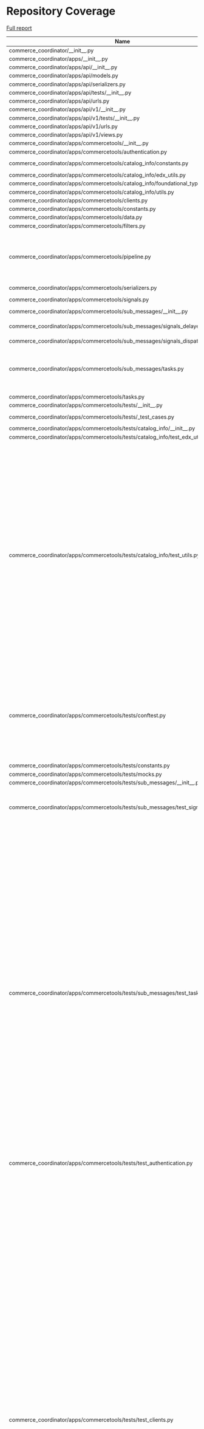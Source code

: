 # Repository Coverage

[Full report](https://htmlpreview.github.io/?https://github.com/edx/commerce-coordinator/blob/python-coverage-comment-action-data/htmlcov/index.html)

| Name                                                                                   |    Stmts |     Miss |   Branch |   BrPart |   Cover |   Missing |
|--------------------------------------------------------------------------------------- | -------: | -------: | -------: | -------: | ------: | --------: |
| commerce\_coordinator/\_\_init\_\_.py                                                  |        3 |        0 |        0 |        0 |    100% |           |
| commerce\_coordinator/apps/\_\_init\_\_.py                                             |        0 |        0 |        0 |        0 |    100% |           |
| commerce\_coordinator/apps/api/\_\_init\_\_.py                                         |        0 |        0 |        0 |        0 |    100% |           |
| commerce\_coordinator/apps/api/models.py                                               |        0 |        0 |        0 |        0 |    100% |           |
| commerce\_coordinator/apps/api/serializers.py                                          |        0 |        0 |        0 |        0 |    100% |           |
| commerce\_coordinator/apps/api/tests/\_\_init\_\_.py                                   |        0 |        0 |        0 |        0 |    100% |           |
| commerce\_coordinator/apps/api/urls.py                                                 |        4 |        0 |        0 |        0 |    100% |           |
| commerce\_coordinator/apps/api/v1/\_\_init\_\_.py                                      |        0 |        0 |        0 |        0 |    100% |           |
| commerce\_coordinator/apps/api/v1/tests/\_\_init\_\_.py                                |        0 |        0 |        0 |        0 |    100% |           |
| commerce\_coordinator/apps/api/v1/urls.py                                              |        2 |        0 |        0 |        0 |    100% |           |
| commerce\_coordinator/apps/api/v1/views.py                                             |        0 |        0 |        0 |        0 |    100% |           |
| commerce\_coordinator/apps/commercetools/\_\_init\_\_.py                               |        0 |        0 |        0 |        0 |    100% |           |
| commerce\_coordinator/apps/commercetools/authentication.py                             |        6 |        0 |        2 |        1 |     88% |    33->32 |
| commerce\_coordinator/apps/commercetools/catalog\_info/constants.py                    |       23 |        3 |        0 |        0 |     87% |35, 38, 41 |
| commerce\_coordinator/apps/commercetools/catalog\_info/edx\_utils.py                   |       48 |        0 |       12 |        0 |    100% |           |
| commerce\_coordinator/apps/commercetools/catalog\_info/foundational\_types.py          |       13 |        0 |        0 |        0 |    100% |           |
| commerce\_coordinator/apps/commercetools/catalog\_info/utils.py                        |       65 |        0 |       32 |        0 |    100% |           |
| commerce\_coordinator/apps/commercetools/clients.py                                    |      174 |        0 |       12 |        0 |    100% |           |
| commerce\_coordinator/apps/commercetools/constants.py                                  |        4 |        0 |        0 |        0 |    100% |           |
| commerce\_coordinator/apps/commercetools/data.py                                       |       42 |        0 |        8 |        0 |    100% |           |
| commerce\_coordinator/apps/commercetools/filters.py                                    |        6 |        0 |        2 |        1 |     88% |    13->12 |
| commerce\_coordinator/apps/commercetools/pipeline.py                                   |      126 |       14 |       18 |        2 |     89% |76-78, 127-129, 152, 172-175, 181-183 |
| commerce\_coordinator/apps/commercetools/serializers.py                                |       92 |        0 |        2 |        1 |     99% |    21->23 |
| commerce\_coordinator/apps/commercetools/signals.py                                    |       18 |        0 |        6 |        2 |     92% |19->18, 44->43 |
| commerce\_coordinator/apps/commercetools/sub\_messages/\_\_init\_\_.py                 |        0 |        0 |        0 |        0 |    100% |           |
| commerce\_coordinator/apps/commercetools/sub\_messages/signals\_delayed.py             |       16 |        0 |        6 |        3 |     86% |18->17, 30->29, 40->39 |
| commerce\_coordinator/apps/commercetools/sub\_messages/signals\_dispatch.py            |        4 |        0 |        0 |        0 |    100% |           |
| commerce\_coordinator/apps/commercetools/sub\_messages/tasks.py                        |      105 |        0 |       20 |        4 |     97% |43->42, 148->147, 199->198, 276->325 |
| commerce\_coordinator/apps/commercetools/tasks.py                                      |       31 |        0 |        4 |        1 |     97% |    49->48 |
| commerce\_coordinator/apps/commercetools/tests/\_\_init\_\_.py                         |        0 |        0 |        0 |        0 |    100% |           |
| commerce\_coordinator/apps/commercetools/tests/\_test\_cases.py                        |       25 |        0 |        4 |        1 |     97% |  36->exit |
| commerce\_coordinator/apps/commercetools/tests/catalog\_info/\_\_init\_\_.py           |        0 |        0 |        0 |        0 |    100% |           |
| commerce\_coordinator/apps/commercetools/tests/catalog\_info/test\_edx\_utils.py       |       39 |        1 |        2 |        1 |     95% |        69 |
| commerce\_coordinator/apps/commercetools/tests/catalog\_info/test\_utils.py            |       76 |        0 |       52 |       22 |     83% |49->58, 57->49, 58->57, 62->71, 70->62, 71->70, 79->86, 85->79, 86->85, 98->137, 136->98, 137->136, 143->173, 172->143, 173->172, 178->184, 183->178, 184->183, 195->265, 264->195, 265->264, 267->exit |
| commerce\_coordinator/apps/commercetools/tests/conftest.py                             |      111 |        4 |       22 |        8 |     91% |40->39, 45->44, 55->54, 87, 90, 92, 132, 140->139, 157->exit, 212->exit, 218->exit |
| commerce\_coordinator/apps/commercetools/tests/constants.py                            |        9 |        0 |        0 |        0 |    100% |           |
| commerce\_coordinator/apps/commercetools/tests/mocks.py                                |       45 |        0 |        0 |        0 |    100% |           |
| commerce\_coordinator/apps/commercetools/tests/sub\_messages/\_\_init\_\_.py           |        0 |        0 |        0 |        0 |    100% |           |
| commerce\_coordinator/apps/commercetools/tests/sub\_messages/test\_signals\_delayed.py |       45 |        0 |       15 |        6 |     90% |15->23, 22->15, 45->55, 53->45, 75->83, 82->75 |
| commerce\_coordinator/apps/commercetools/tests/sub\_messages/test\_tasks.py            |      162 |        0 |       56 |       26 |     88% |96->100, 98->96, 104->103, 114->113, 131->129, 146->150, 148->146, 154->153, 162->161, 178->176, 193->191, 208->206, 222->220, 261->260, 270->269, 274->276, 275->274, 276->275, 289->292, 290->289, 291->290, 292->291, 320->323, 321->320, 322->321, 323->322 |
| commerce\_coordinator/apps/commercetools/tests/test\_authentication.py                 |       25 |        0 |        0 |        0 |    100% |           |
| commerce\_coordinator/apps/commercetools/tests/test\_clients.py                        |      337 |        0 |       82 |       39 |     91% |83->exit, 123->exit, 152->exit, 184->exit, 192->exit, 206->exit, 220->exit, 234->exit, 248->exit, 262->exit, 272->exit, 288->exit, 301->288, 324->exit, 376->exit, 418->exit, 449->exit, 456->449, 457->464, 491->exit, 521->exit, 528->521, 550->exit, 592->exit, 599->592, 600->607, 618->617, 636->exit, 655->654, 671->exit, 678->671, 697->699, 698->697, 699->698, 710->exit, 743->exit, 781->exit, 788->781, 789->799 |
| commerce\_coordinator/apps/commercetools/tests/test\_data.py                           |       87 |        0 |       28 |       10 |     91% |71->109, 108->71, 109->108, 145->135, 160->196, 195->160, 196->195, 200->236, 235->200, 236->235 |
| commerce\_coordinator/apps/commercetools/tests/test\_pipeline.py                       |      138 |        0 |       50 |       25 |     87% |38->37, 95->98, 96->95, 97->96, 98->97, 114->116, 115->114, 116->115, 121->128, 133->136, 134->133, 135->134, 136->135, 153->156, 154->153, 155->154, 156->155, 174->176, 175->174, 176->175, 210->206, 244->253, 248->244, 252->248, 253->252 |
| commerce\_coordinator/apps/commercetools/tests/test\_signals.py                        |       40 |        0 |       10 |        4 |     92% |16->24, 23->16, 53->61, 60->53 |
| commerce\_coordinator/apps/commercetools/tests/test\_tasks.py                          |       63 |        0 |       14 |        5 |     94% |40->39, 66->65, 93->92, 138->exit, 147->146 |
| commerce\_coordinator/apps/commercetools/tests/test\_utils.py                          |      176 |        0 |       67 |       33 |     86% |49->45, 59->56, 68->65, 80->86, 85->80, 86->85, 94->exit, 105->112, 110->105, 111->110, 112->111, 120->exit, 153->150, 179->176, 253->255, 254->253, 265->264, 271->270, 277->276, 292->298, 297->292, 298->297, 303->exit, 319->325, 324->319, 325->324, 330->exit, 346->353, 351->346, 352->351, 353->352, 359->exit, 387->exit |
| commerce\_coordinator/apps/commercetools/tests/test\_views.py                          |      182 |        0 |       77 |       37 |     86% |81->86, 89->93, 90->89, 175->179, 176->175, 205->213, 209->205, 213->209, 225->233, 229->225, 233->229, 252->260, 256->252, 260->256, 271->279, 275->271, 279->275, 291->299, 295->291, 299->295, 312->316, 313->312, 342->350, 346->342, 350->346, 362->370, 366->362, 370->366, 389->397, 393->389, 397->393, 408->416, 412->408, 416->412, 428->436, 432->428, 436->432 |
| commerce\_coordinator/apps/commercetools/urls.py                                       |        4 |        0 |        0 |        0 |    100% |           |
| commerce\_coordinator/apps/commercetools/utils.py                                      |      109 |        0 |       14 |        0 |    100% |           |
| commerce\_coordinator/apps/commercetools/views.py                                      |       55 |        0 |        0 |        0 |    100% |           |
| commerce\_coordinator/apps/commercetools\_frontend/constants.py                        |        1 |        0 |        0 |        0 |    100% |           |
| commerce\_coordinator/apps/commercetools\_frontend/pipeline.py                         |        9 |        0 |        2 |        0 |    100% |           |
| commerce\_coordinator/apps/core/\_\_init\_\_.py                                        |        0 |        0 |        0 |        0 |    100% |           |
| commerce\_coordinator/apps/core/cache.py                                               |       47 |        0 |        2 |        0 |    100% |           |
| commerce\_coordinator/apps/core/clients.py                                             |       39 |        0 |       10 |        3 |     94% |56->55, 115->114, 119->118 |
| commerce\_coordinator/apps/core/constants.py                                           |       49 |        4 |        0 |        0 |     92% |55, 65, 88, 95 |
| commerce\_coordinator/apps/core/context\_processors.py                                 |        3 |        0 |        0 |        0 |    100% |           |
| commerce\_coordinator/apps/core/exceptions.py                                          |        2 |        0 |        0 |        0 |    100% |           |
| commerce\_coordinator/apps/core/memcache.py                                            |       28 |        0 |        6 |        0 |    100% |           |
| commerce\_coordinator/apps/core/middleware.py                                          |       25 |        0 |        8 |        3 |     91% |22->26, 27->30, 31->38 |
| commerce\_coordinator/apps/core/models.py                                              |       18 |        0 |        2 |        1 |     95% |    21->20 |
| commerce\_coordinator/apps/core/pipeline.py                                            |        6 |        6 |        0 |        0 |      0% |      5-23 |
| commerce\_coordinator/apps/core/segment.py                                             |        8 |        0 |        2 |        0 |    100% |           |
| commerce\_coordinator/apps/core/serializers.py                                         |       26 |        2 |        4 |        1 |     90% |     58-59 |
| commerce\_coordinator/apps/core/signal\_helpers.py                                     |       34 |        1 |        8 |        2 |     93% |21->20, 57 |
| commerce\_coordinator/apps/core/signals.py                                             |        5 |        0 |        0 |        0 |    100% |           |
| commerce\_coordinator/apps/core/tests/\_\_init\_\_.py                                  |        0 |        0 |        0 |        0 |    100% |           |
| commerce\_coordinator/apps/core/tests/test\_cache.py                                   |       62 |        0 |       18 |        7 |     91% |39->41, 44->46, 51->93, 92->51, 93->92, 103->105, 109->111 |
| commerce\_coordinator/apps/core/tests/test\_clients.py                                 |       11 |        0 |        8 |        3 |     84% |13->25, 24->13, 25->24 |
| commerce\_coordinator/apps/core/tests/test\_context\_processors.py                     |        8 |        0 |        2 |        1 |     90% |    14->13 |
| commerce\_coordinator/apps/core/tests/test\_memcache.py                                |       46 |        0 |       10 |        0 |    100% |           |
| commerce\_coordinator/apps/core/tests/test\_middleware.py                              |       47 |        0 |       14 |        7 |     89% |31->30, 40->48, 48->54, 61->60, 66->69, 76->75, 81->84 |
| commerce\_coordinator/apps/core/tests/test\_models.py                                  |       30 |        0 |        0 |        0 |    100% |           |
| commerce\_coordinator/apps/core/tests/test\_segment.py                                 |       20 |        0 |       14 |        7 |     79% |10->13, 11->10, 12->11, 13->12, 23->25, 24->23, 25->24 |
| commerce\_coordinator/apps/core/tests/test\_serializers.py                             |       27 |        0 |       20 |        9 |     81% |19->exit, 23->exit, 31->40, 39->31, 40->39, 45->51, 50->45, 51->50, 53->56 |
| commerce\_coordinator/apps/core/tests/test\_signal\_helpers.py                         |      107 |        0 |       28 |       10 |     93% |22->21, 28->27, 37->36, 81->exit, 83->exit, 88->exit, 117->exit, 128->exit, 140->exit, 223->exit |
| commerce\_coordinator/apps/core/tests/test\_tests\_utils.py                            |       18 |        0 |        8 |        4 |     85% |15->14, 28->27, 31->exit, 52->60 |
| commerce\_coordinator/apps/core/tests/test\_views.py                                   |       37 |        0 |        6 |        3 |     93% |25->exit, 49->48, 55->54 |
| commerce\_coordinator/apps/core/tests/utils.py                                         |      100 |       16 |       34 |        5 |     80% |78->83, 94->93, 222->221, 270, 273-274, 285-313 |
| commerce\_coordinator/apps/core/views.py                                               |       77 |        0 |       16 |        3 |     97% |24->23, 105->104, 128->127 |
| commerce\_coordinator/apps/demo\_lms/\_\_init\_\_.py                                   |        0 |        0 |        0 |        0 |    100% |           |
| commerce\_coordinator/apps/demo\_lms/filters.py                                        |       10 |        5 |        4 |        1 |     43% |21->20, 25-29 |
| commerce\_coordinator/apps/demo\_lms/models.py                                         |        0 |        0 |        0 |        0 |    100% |           |
| commerce\_coordinator/apps/demo\_lms/pipeline.py                                       |        7 |        7 |        0 |        0 |      0% |      5-29 |
| commerce\_coordinator/apps/demo\_lms/signals.py                                        |       24 |        8 |       12 |        5 |     58% |21->20, 36->35, 41, 45->44, 51, 55->54, 61-63, 67->66, 72-74 |
| commerce\_coordinator/apps/demo\_lms/tasks.py                                          |       12 |        3 |        6 |        3 |     67% |12->11, 18, 22->21, 28, 32->31, 38 |
| commerce\_coordinator/apps/demo\_lms/tests.py                                          |        0 |        0 |        0 |        0 |    100% |           |
| commerce\_coordinator/apps/demo\_lms/urls.py                                           |        4 |        0 |        0 |        0 |    100% |           |
| commerce\_coordinator/apps/demo\_lms/views.py                                          |       18 |        9 |        0 |        0 |     50% |18-19, 34-36, 50-70, 78-79 |
| commerce\_coordinator/apps/ecommerce/\_\_init\_\_.py                                   |        0 |        0 |        0 |        0 |    100% |           |
| commerce\_coordinator/apps/ecommerce/clients.py                                        |       20 |        0 |        0 |        0 |    100% |           |
| commerce\_coordinator/apps/ecommerce/constants.py                                      |        1 |        0 |        0 |        0 |    100% |           |
| commerce\_coordinator/apps/ecommerce/data.py                                           |      131 |        2 |       18 |        0 |     99% |  144, 146 |
| commerce\_coordinator/apps/ecommerce/models.py                                         |        0 |        0 |        0 |        0 |    100% |           |
| commerce\_coordinator/apps/ecommerce/pipeline.py                                       |       21 |        0 |        2 |        0 |    100% |           |
| commerce\_coordinator/apps/ecommerce/serializers.py                                    |       17 |        0 |        0 |        0 |    100% |           |
| commerce\_coordinator/apps/ecommerce/signals.py                                        |        4 |        0 |        0 |        0 |    100% |           |
| commerce\_coordinator/apps/ecommerce/tests/\_\_init\_\_.py                             |        1 |        0 |        0 |        0 |    100% |           |
| commerce\_coordinator/apps/ecommerce/tests/test\_clients.py                            |       21 |        0 |        4 |        1 |     96% |  56->exit |
| commerce\_coordinator/apps/ecommerce/tests/test\_views.py                              |       51 |        0 |       14 |        4 |     94% |61->105, 103->61, 104->103, 105->104 |
| commerce\_coordinator/apps/ecommerce/urls.py                                           |        4 |        0 |        0 |        0 |    100% |           |
| commerce\_coordinator/apps/ecommerce/views.py                                          |       59 |       27 |       14 |        0 |     47% |45-69, 153-187 |
| commerce\_coordinator/apps/enterprise\_learner/enterprise\_client.py                   |       19 |        0 |        0 |        0 |    100% |           |
| commerce\_coordinator/apps/enterprise\_learner/tests/test\_enterprise\_client.py       |       32 |        0 |       23 |       11 |     80% |14->18, 17->14, 23->70, 69->23, 70->69, 72->exit, 73->72, 95->101, 100->95, 101->100, 102->exit |
| commerce\_coordinator/apps/enterprise\_learner/tests/test\_utils.py                    |       25 |        0 |        4 |        2 |     93% |29->25, 40->36 |
| commerce\_coordinator/apps/enterprise\_learner/utils.py                                |        3 |        0 |        0 |        0 |    100% |           |
| commerce\_coordinator/apps/frontend\_app\_ecommerce/\_\_init\_\_.py                    |        0 |        0 |        0 |        0 |    100% |           |
| commerce\_coordinator/apps/frontend\_app\_ecommerce/filters.py                         |       15 |        0 |        4 |        2 |     89% |16->15, 38->37 |
| commerce\_coordinator/apps/frontend\_app\_ecommerce/models.py                          |        0 |        0 |        0 |        0 |    100% |           |
| commerce\_coordinator/apps/frontend\_app\_ecommerce/tests/\_\_init\_\_.py              |       14 |        0 |        0 |        0 |    100% |           |
| commerce\_coordinator/apps/frontend\_app\_ecommerce/tests/conftest.py                  |       17 |        0 |        4 |        2 |     90% |14->exit, 21->exit |
| commerce\_coordinator/apps/frontend\_app\_ecommerce/tests/test\_filters.py             |       14 |        0 |        5 |        2 |     89% |21->27, 23->21 |
| commerce\_coordinator/apps/frontend\_app\_ecommerce/tests/test\_views.py               |      120 |        0 |       33 |       14 |     91% |28->34, 30->28, 99->98, 174->176, 175->174, 176->175, 188->191, 189->188, 190->189, 191->190, 219->207, 226->228, 227->226, 228->227 |
| commerce\_coordinator/apps/frontend\_app\_ecommerce/urls.py                            |        4 |        0 |        0 |        0 |    100% |           |
| commerce\_coordinator/apps/frontend\_app\_ecommerce/views.py                           |       43 |        0 |       10 |        0 |    100% |           |
| commerce\_coordinator/apps/frontend\_app\_payment/\_\_init\_\_.py                      |        0 |        0 |        0 |        0 |    100% |           |
| commerce\_coordinator/apps/frontend\_app\_payment/constants.py                         |        1 |        0 |        0 |        0 |    100% |           |
| commerce\_coordinator/apps/frontend\_app\_payment/exceptions.py                        |        9 |        0 |        0 |        0 |    100% |           |
| commerce\_coordinator/apps/frontend\_app\_payment/filters.py                           |       34 |        4 |        8 |        4 |     81% |21->20, 39->38, 66->65, 72-79, 90->89 |
| commerce\_coordinator/apps/frontend\_app\_payment/models.py                            |        0 |        0 |        0 |        0 |    100% |           |
| commerce\_coordinator/apps/frontend\_app\_payment/pipeline.py                          |       10 |        0 |        2 |        0 |    100% |           |
| commerce\_coordinator/apps/frontend\_app\_payment/serializers.py                       |       33 |        0 |        2 |        0 |    100% |           |
| commerce\_coordinator/apps/frontend\_app\_payment/tests/\_\_init\_\_.py                |        0 |        0 |        0 |        0 |    100% |           |
| commerce\_coordinator/apps/frontend\_app\_payment/tests/test\_filters.py               |       77 |        0 |       42 |       20 |     83% |23->42, 37->23, 38->37, 39->38, 40->39, 41->40, 42->41, 113->131, 127->113, 128->127, 129->128, 130->129, 131->130, 188->199, 198->188, 199->198, 219->236, 225->219, 235->225, 236->235 |
| commerce\_coordinator/apps/frontend\_app\_payment/tests/test\_views.py                 |      141 |       12 |       20 |        4 |     90% |66-69, 119-126, 232->266, 264->232, 265->264, 266->265 |
| commerce\_coordinator/apps/frontend\_app\_payment/urls.py                              |        4 |        0 |        0 |        0 |    100% |           |
| commerce\_coordinator/apps/frontend\_app\_payment/views.py                             |       93 |       48 |       20 |        2 |     42% |41->40, 45-51, 54->53, 58-71, 75-97, 112-121, 131-138 |
| commerce\_coordinator/apps/lms/\_\_init\_\_.py                                         |        0 |        0 |        0 |        0 |    100% |           |
| commerce\_coordinator/apps/lms/clients.py                                              |       40 |        0 |        4 |        2 |     95% |21->20, 28->27 |
| commerce\_coordinator/apps/lms/filters.py                                              |       11 |        0 |        2 |        1 |     92% |    16->15 |
| commerce\_coordinator/apps/lms/serializers.py                                          |       25 |        0 |        2 |        1 |     96% |    47->46 |
| commerce\_coordinator/apps/lms/signal\_handlers.py                                     |        8 |        0 |        2 |        1 |     90% |    13->12 |
| commerce\_coordinator/apps/lms/signals.py                                              |        3 |        0 |        0 |        0 |    100% |           |
| commerce\_coordinator/apps/lms/tasks.py                                                |       22 |        0 |        6 |        1 |     96% |    19->18 |
| commerce\_coordinator/apps/lms/tests/\_\_init\_\_.py                                   |        0 |        0 |        0 |        0 |    100% |           |
| commerce\_coordinator/apps/lms/tests/constants.py                                      |        8 |        0 |        0 |        0 |    100% |           |
| commerce\_coordinator/apps/lms/tests/test\_clients.py                                  |       33 |        0 |       10 |        4 |     91% |53->51, 71->69, 73->84, 99->exit |
| commerce\_coordinator/apps/lms/tests/test\_signals.py                                  |       18 |        0 |        5 |        2 |     91% |14->22, 21->14 |
| commerce\_coordinator/apps/lms/tests/test\_tasks.py                                    |       52 |        0 |       10 |        4 |     94% |36->35, 108->110, 109->108, 110->109 |
| commerce\_coordinator/apps/lms/tests/test\_views.py                                    |      202 |        0 |       53 |       22 |     91% |26->28, 27->26, 73->75, 74->73, 75->74, 79->exit, 101->100, 108->110, 109->108, 110->109, 114->exit, 227->226, 236->235, 251->250, 259->258, 266->275, 274->266, 275->274, 327->326, 336->335, 351->350, 359->358 |
| commerce\_coordinator/apps/lms/urls.py                                                 |        4 |        0 |        0 |        0 |    100% |           |
| commerce\_coordinator/apps/lms/views.py                                                |      125 |        0 |       20 |        2 |     99% |90->89, 139->138 |
| commerce\_coordinator/apps/rollout/\_\_init\_\_.py                                     |        0 |        0 |        0 |        0 |    100% |           |
| commerce\_coordinator/apps/rollout/pipeline.py                                         |       48 |        1 |       12 |        1 |     97% |        96 |
| commerce\_coordinator/apps/rollout/tests/test\_util\_functions.py                      |       23 |        0 |       20 |        9 |     79% |17->26, 25->17, 26->25, 29->39, 38->29, 39->38, 47->51, 50->47, 51->50 |
| commerce\_coordinator/apps/rollout/utils.py                                            |       24 |        3 |       11 |        0 |     86% |     48-50 |
| commerce\_coordinator/apps/rollout/waffle.py                                           |        5 |        0 |        0 |        0 |    100% |           |
| commerce\_coordinator/apps/stripe/\_\_init\_\_.py                                      |        0 |        0 |        0 |        0 |    100% |           |
| commerce\_coordinator/apps/stripe/clients.py                                           |       99 |        0 |        6 |        0 |    100% |           |
| commerce\_coordinator/apps/stripe/constants.py                                         |       11 |        0 |        0 |        0 |    100% |           |
| commerce\_coordinator/apps/stripe/exceptions.py                                        |       33 |        0 |        0 |        0 |    100% |           |
| commerce\_coordinator/apps/stripe/filters.py                                           |        9 |        2 |        2 |        1 |     73% |19->18, 25-26 |
| commerce\_coordinator/apps/stripe/pipeline.py                                          |       82 |       14 |       12 |        2 |     79% |44-67, 93, 269-270 |
| commerce\_coordinator/apps/stripe/signals.py                                           |        3 |        0 |        0 |        0 |    100% |           |
| commerce\_coordinator/apps/stripe/tests/\_\_init\_\_.py                                |        0 |        0 |        0 |        0 |    100% |           |
| commerce\_coordinator/apps/stripe/tests/test\_clients.py                               |       78 |        0 |       33 |       15 |     86% |27->29, 28->27, 89->exit, 131->exit, 161->213, 162->161, 212->162, 213->212, 226->exit, 261->exit, 325->exit, 394->exit, 461->exit, 483->exit, 518->exit |
| commerce\_coordinator/apps/stripe/tests/test\_pipeline.py                              |       68 |        0 |       16 |        8 |     90% |26->25, 56->exit, 63->62, 99->exit, 110->109, 131->exit, 138->137, 158->exit |
| commerce\_coordinator/apps/stripe/tests/test\_utils.py                                 |       13 |        0 |       14 |        6 |     78% |14->21, 20->14, 21->20, 27->32, 31->27, 32->31 |
| commerce\_coordinator/apps/stripe/tests/test\_views.py                                 |       97 |        0 |       42 |       18 |     87% |41->40, 49->48, 53->exit, 70->exit, 84->105, 102->84, 103->102, 104->103, 105->104, 138->exit, 150->138, 158->177, 172->158, 173->172, 174->173, 175->174, 176->175, 177->176 |
| commerce\_coordinator/apps/stripe/urls.py                                              |        4 |        0 |        0 |        0 |    100% |           |
| commerce\_coordinator/apps/stripe/utils.py                                             |        6 |        0 |        2 |        0 |    100% |           |
| commerce\_coordinator/apps/stripe/views.py                                             |       63 |        0 |       16 |        1 |     99% |    46->45 |
| commerce\_coordinator/apps/titan/\_\_init\_\_.py                                       |        0 |        0 |        0 |        0 |    100% |           |
| commerce\_coordinator/apps/titan/clients.py                                            |      102 |        0 |       42 |        2 |     99% |26->25, 31->30 |
| commerce\_coordinator/apps/titan/exceptions.py                                         |       25 |        0 |        0 |        0 |    100% |           |
| commerce\_coordinator/apps/titan/filters.py                                            |        9 |        0 |        2 |        1 |     91% |    19->18 |
| commerce\_coordinator/apps/titan/pipeline.py                                           |      113 |        1 |       20 |        2 |     98% |48, 250->252 |
| commerce\_coordinator/apps/titan/serializers.py                                        |      163 |        0 |        8 |        0 |    100% |           |
| commerce\_coordinator/apps/titan/signals.py                                            |       17 |        2 |        6 |        3 |     78% |20->19, 24-31, 35->34, 49->48 |
| commerce\_coordinator/apps/titan/tasks.py                                              |       44 |        3 |       10 |        4 |     87% |22->21, 33-39, 43->42, 66->65, 109->exit |
| commerce\_coordinator/apps/titan/tests/\_\_init\_\_.py                                 |        0 |        0 |        0 |        0 |    100% |           |
| commerce\_coordinator/apps/titan/tests/constants.py                                    |        6 |        0 |        0 |        0 |    100% |           |
| commerce\_coordinator/apps/titan/tests/test\_clients.py                                |      111 |        0 |       19 |        8 |     94% |178->183, 182->178, 199->exit, 208->210, 209->208, 210->209, 356->363, 509->505 |
| commerce\_coordinator/apps/titan/tests/test\_pipeline.py                               |      174 |        0 |       70 |       31 |     87% |47->46, 89->88, 112->111, 122->127, 134->133, 144->149, 156->155, 168->173, 180->184, 183->180, 184->183, 208->286, 285->208, 286->285, 306->326, 324->306, 325->324, 326->325, 338->343, 358->356, 369->368, 374->379, 399->398, 420->419, 422->432, 458->457, 470->469, 473->478, 513->512, 525->524, 528->532 |
| commerce\_coordinator/apps/titan/tests/test\_tasks.py                                  |       62 |        0 |       34 |       12 |     88% |29->28, 57->62, 58->57, 59->58, 60->59, 61->60, 62->61, 122->125, 123->122, 124->123, 125->124, 143->159 |
| commerce\_coordinator/apps/titan/tests/test\_views.py                                  |       54 |        0 |        2 |        0 |    100% |           |
| commerce\_coordinator/apps/titan/urls.py                                               |        4 |        0 |        0 |        0 |    100% |           |
| commerce\_coordinator/apps/titan/views.py                                              |       23 |        1 |        2 |        1 |     92% |        79 |
| commerce\_coordinator/docker\_gunicorn\_configuration.py                               |       27 |       27 |       10 |        0 |      0% |      4-57 |
| commerce\_coordinator/urls.py                                                          |       22 |        0 |        0 |        0 |    100% |           |
|                                                                              **TOTAL** | **6686** |  **230** | **1615** |  **543** | **90%** |           |


## Setup coverage badge

Below are examples of the badges you can use in your main branch `README` file.

### Direct image

[![Coverage badge](https://raw.githubusercontent.com/edx/commerce-coordinator/python-coverage-comment-action-data/badge.svg)](https://htmlpreview.github.io/?https://github.com/edx/commerce-coordinator/blob/python-coverage-comment-action-data/htmlcov/index.html)

This is the one to use if your repository is private or if you don't want to customize anything.

### [Shields.io](https://shields.io) Json Endpoint

[![Coverage badge](https://img.shields.io/endpoint?url=https://raw.githubusercontent.com/edx/commerce-coordinator/python-coverage-comment-action-data/endpoint.json)](https://htmlpreview.github.io/?https://github.com/edx/commerce-coordinator/blob/python-coverage-comment-action-data/htmlcov/index.html)

Using this one will allow you to [customize](https://shields.io/endpoint) the look of your badge.
It won't work with private repositories. It won't be refreshed more than once per five minutes.

### [Shields.io](https://shields.io) Dynamic Badge

[![Coverage badge](https://img.shields.io/badge/dynamic/json?color=brightgreen&label=coverage&query=%24.message&url=https%3A%2F%2Fraw.githubusercontent.com%2Fedx%2Fcommerce-coordinator%2Fpython-coverage-comment-action-data%2Fendpoint.json)](https://htmlpreview.github.io/?https://github.com/edx/commerce-coordinator/blob/python-coverage-comment-action-data/htmlcov/index.html)

This one will always be the same color. It won't work for private repos. I'm not even sure why we included it.

## What is that?

This branch is part of the
[python-coverage-comment-action](https://github.com/marketplace/actions/python-coverage-comment)
GitHub Action. All the files in this branch are automatically generated and may be
overwritten at any moment.